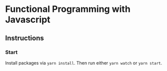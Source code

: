 # Functional Programming with Javascript 

## Instructions

### Start
Install packages via ``yarn install``.
Then run either ``yarn watch`` or ``yarn start``.
